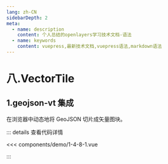 ```yaml
---
lang: zh-CN
sidebarDepth: 2
meta:
  - name: description
    content: 个人总结的openlayers学习技术文档-语法
  - name: keywords
    content: vuepress,最新技术文档,vuepress语法,markdown语法
---
```


# 八.VectorTile

## 1.geojson-vt 集成

在浏览器中动态地将 GeoJSON 切片成矢量图块。


  <Container url="https://zhoubichuan.com/resume/demo/?type=openlayers&name=1-4-8-1.vue" />

::: details 查看代码详情

<<< components/demo/1-4-8-1.vue

:::
